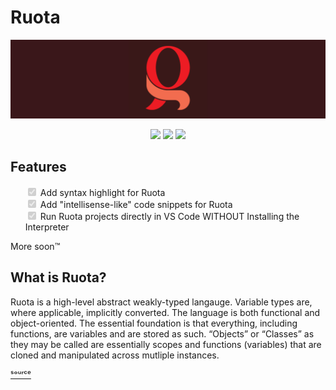 # Ruota
![Ruota Logo](https://raw.githubusercontent.com/MininMobile/ruota/master/LogoBanner.png "Ruota Logo")
<center>
	<a href="https://github.com/Ruota-Lang/Ruota/blob/master/LICENSE"><img src="https://img.shields.io/github/license/Ruota-Lang/Ruota.svg?style=for-the-badge"/></a>
	<a href="https://github.com/Ruota-Lang/Ruota/issues"><img src="https://img.shields.io/github/issues/Ruota-Lang/Ruota.svg?style=for-the-badge"/></a>
	<a href="https://github.com/Ruota-Lang/Ruota/network"><img src="https://img.shields.io/github/forks/Ruota-Lang/Ruota.svg?style=for-the-badge"/></a>
</center>

## Features
<ul style="list-style-type: none;">
<li><input type="checkbox" disabled checked> Add syntax highlight for Ruota</li>
<li><input type="checkbox" disabled checked> Add "intellisense-like" code snippets for Ruota</li>
<li><input type="checkbox" disabled checked> Run Ruota projects directly in VS Code WITHOUT Installing the Interpreter</li>
</ul>

More soon™

## What is Ruota?
Ruota is a high-level abstract weakly-typed langauge. Variable types are, where applicable, implicitly converted. The language is both functional and object-oriented. The essential foundation is that everything, including functions, are variables and are stored as such. “Objects” or “Classes” as they may be called are essentially scopes and functions (variables) that are cloned and manipulated across mutliple instances.

[ˢᵒᵘʳᶜᵉ](https://ruota-lang.github.io/Ruota/)
